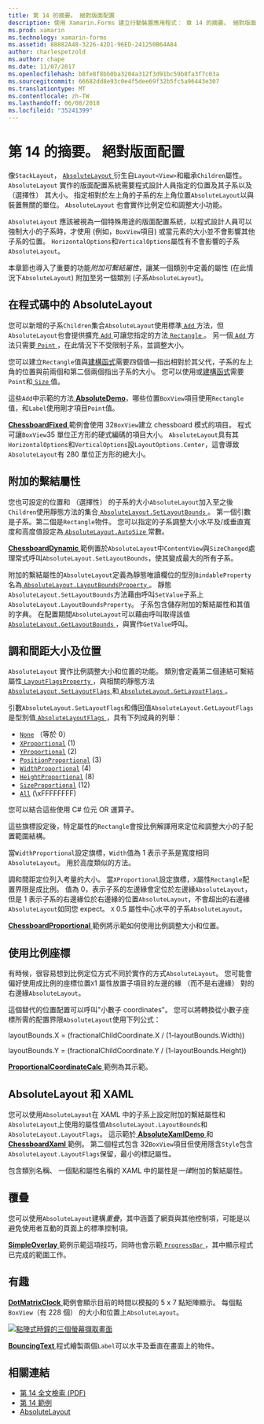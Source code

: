 ```yaml
---
title: 第 14 的摘要。 絕對版面配置
description: 使用 Xamarin.Forms 建立行動裝置應用程式： 章 14 的摘要。 絕對版面配置
ms.prod: xamarin
ms.technology: xamarin-forms
ms.assetid: 88882A48-3226-42D1-96ED-241250B64A84
author: charlespetzold
ms.author: chape
ms.date: 11/07/2017
ms.openlocfilehash: b8fe8f8bb0ba3204a312f3d91bc59b8fa3f7c03a
ms.sourcegitcommit: 66682dd8e93c0e4f5dee69f32b5fc5a96443e307
ms.translationtype: MT
ms.contentlocale: zh-TW
ms.lasthandoff: 06/08/2018
ms.locfileid: "35241399"
---
```

# <a name="summary-of-chapter-14-absolute-layout"></a>第 14 的摘要。 絕對版面配置

像`StackLayout`， [ `AbsoluteLayout` ](https://developer.xamarin.com/api/type/Xamarin.Forms.AbsoluteLayout/)衍生自`Layout<View>`和繼承`Children`屬性。 `AbsoluteLayout` 實作的版面配置系統需要程式設計人員指定的位置及其子系以及 （選擇性） 其大小。 指定相對於左上角的子系的左上角位置`AbsoluteLayout`以與裝置無關的單位。 `AbsoluteLayout` 也會實作比例定位和調整大小功能。

`AbsoluteLayout` 應該被視為一個特殊用途的版面配置系統，以程式設計人員可以強制大小的子系時，才使用 (例如，`BoxView`項目) 或當元素的大小並不會影響其他子系的位置。 `HorizontalOptions`和`VerticalOptions`屬性有不會影響的子系`AbsoluteLayout`。

本章節也導入了重要的功能*附加可繫結屬性*，讓某一個類別中定義的屬性 (在此情況下`AbsoluteLayout`) 附加至另一個類別 (子系`AbsoluteLayout`)。

## <a name="absolutelayout-in-code"></a>在程式碼中的 AbsoluteLayout

您可以新增的子系`Children`集合`AbsoluteLayout`使用標準[ `Add` ](https://developer.xamarin.com/api/member/System.Collections.Generic.ICollection%3CT%3E.Add/p/T/)方法，但`AbsoluteLayout`也會提供擴充[ `Add` ](https://developer.xamarin.com/api/member/Xamarin.Forms.AbsoluteLayout+IAbsoluteList%3CT%3E.Add/p/Xamarin.Forms.View/Xamarin.Forms.Rectangle/Xamarin.Forms.AbsoluteLayoutFlags/)可讓您指定的方法[ `Rectangle` ](https://developer.xamarin.com/api/type/Xamarin.Forms.Rectangle/)。 另一個[ `Add` ](https://developer.xamarin.com/api/member/Xamarin.Forms.AbsoluteLayout+IAbsoluteList%3CT%3E.Add/p/Xamarin.Forms.View/Xamarin.Forms.Point/)方法只需要[ `Point` ](https://developer.xamarin.com/api/type/Xamarin.Forms.Point/)，在此情況下不受限制子系，並調整大小。

您可以建立`Rectangle`值與[建構函式](https://developer.xamarin.com/api/constructor/Xamarin.Forms.Rectangle.Rectangle/p/System.Double/System.Double/System.Double/System.Double/)需要四個值&mdash;指出相對於其父代，子系的左上角的位置與前兩個和第二個兩個指出子系的大小。 您可以使用或[建構函式](https://developer.xamarin.com/api/constructor/Xamarin.Forms.Rectangle.Rectangle/p/Xamarin.Forms.Point/Xamarin.Forms.Size/)需要`Point`和[ `Size` ](https://developer.xamarin.com/api/type/Xamarin.Forms.Size/)值。

這些`Add`中示範的方法[ **AbsoluteDemo**](https://github.com/xamarin/xamarin-forms-book-samples/tree/master/Chapter14/AbsoluteDemo)，哪些位置`BoxView`項目使用`Rectangle`值，和`Label`使用剛才項目`Point`值。

[ **ChessboardFixed** ](https://github.com/xamarin/xamarin-forms-book-samples/tree/master/Chapter14/ChessboardFixed)範例會使用 32`BoxView`建立 chessboard 模式的項目。 程式可讓`BoxView`35 單位正方形的硬式編碼的項目大小。 `AbsoluteLayout`具有其`HorizontalOptions`和`VerticalOptions`設`LayoutOptions.Center`，這會導致`AbsoluteLayout`有 280 單位正方形的總大小。

## <a name="attached-bindable-properties"></a>附加的繫結屬性

您也可設定的位置和 （選擇性） 的子系的大小`AbsoluteLayout`加入至之後`Children`使用靜態方法的集合[ `AbsoluteLayout.SetLayoutBounds` ](https://developer.xamarin.com/api/member/Xamarin.Forms.AbsoluteLayout.SetLayoutBounds/p/Xamarin.Forms.BindableObject/Xamarin.Forms.Rectangle/)。 第一個引數是子系。第二個是`Rectangle`物件。 您可以指定的子系調整大小水平及/或垂直寬度和高度值設定為[ `AbsoluteLayout.AutoSize` ](https://developer.xamarin.com/api/property/Xamarin.Forms.AbsoluteLayout.AutoSize/)常數。

[ **ChessboardDynamic** ](https://github.com/xamarin/xamarin-forms-book-samples/tree/master/Chapter14/ChessboardDynamic)範例置於`AbsoluteLayout`中`ContentView`與`SizeChanged`處理常式呼叫`AbsoluteLayout.SetLayoutBounds`，使其變成最大的所有子系。  

附加的繫結屬性的`AbsoluteLayout`定義為靜態唯讀欄位的型別`BindableProperty`名為[ `AbsoluteLayout.LayoutBoundsProperty` ](https://developer.xamarin.com/api/field/Xamarin.Forms.AbsoluteLayout.LayoutBoundsProperty/)。 靜態`AbsoluteLayout.SetLayoutBounds`方法藉由呼叫`SetValue`子系上`AbsoluteLayout.LayoutBoundsProperty`。 子系包含儲存附加的繫結屬性和其值的字典。 在配置期間`AbsoluteLayout`可以藉由呼叫取得該值[ `AbsoluteLayout.GetLayoutBounds` ](https://developer.xamarin.com/api/member/Xamarin.Forms.AbsoluteLayout.GetLayoutBounds/p/Xamarin.Forms.BindableObject/)，與實作`GetValue`呼叫。

## <a name="proportional-sizing-and-positioning"></a>調和間距大小及位置

`AbsoluteLayout` 實作比例調整大小和位置的功能。 類別會定義第二個連結可繫結屬性[ `LayoutFlagsProperty` ](https://developer.xamarin.com/api/field/Xamarin.Forms.AbsoluteLayout.LayoutFlagsProperty/)，與相關的靜態方法[ `AbsoluteLayout.SetLayoutFlags` ](https://developer.xamarin.com/api/member/Xamarin.Forms.AbsoluteLayout.SetLayoutFlags/p/Xamarin.Forms.BindableObject/Xamarin.Forms.AbsoluteLayoutFlags/)和[ `AbsoluteLayout.GetLayoutFlags` ](https://developer.xamarin.com/api/member/Xamarin.Forms.AbsoluteLayout.GetLayoutFlags/p/Xamarin.Forms.BindableObject/)。

引數`AbsoluteLayout.SetLayoutFlags`和傳回值`AbsoluteLayout.GetLayoutFlags`是型別值[ `AbsoluteLayoutFlags` ](https://developer.xamarin.com/api/type/Xamarin.Forms.AbsoluteLayoutFlags/)，具有下列成員的列舉：

- [`None`](https://developer.xamarin.com/api/field/Xamarin.Forms.AbsoluteLayoutFlags.None/) （等於 0）
- [`XProportional`](https://developer.xamarin.com/api/field/Xamarin.Forms.AbsoluteLayoutFlags.XProportional/) (1)
- [`YProportional`](https://developer.xamarin.com/api/field/Xamarin.Forms.AbsoluteLayoutFlags.YProportional/) (2)
- [`PositionProportional`](https://developer.xamarin.com/api/field/Xamarin.Forms.AbsoluteLayoutFlags.PositionProportional/) (3)
- [`WidthProportional`](https://developer.xamarin.com/api/field/Xamarin.Forms.AbsoluteLayoutFlags.WidthProportional/) (4)
- [`HeightProportional`](https://developer.xamarin.com/api/field/Xamarin.Forms.AbsoluteLayoutFlags.HeightProportional/) (8)
- [`SizeProportional`](https://developer.xamarin.com/api/field/Xamarin.Forms.AbsoluteLayoutFlags.SizeProportional/) (12)
- [`All`](https://developer.xamarin.com/api/field/Xamarin.Forms.AbsoluteLayoutFlags.All/) (\xFFFFFFFF)

您可以結合這些使用 C# 位元 OR 運算子。

這些旗標設定後，特定屬性的`Rectangle`會按比例解譯用來定位和調整大小的子配置範圍結構。

當`WidthProportional`設定旗標，`Width`值為 1 表示子系是寬度相同`AbsoluteLayout`。 用於高度類似的方法。

調和間距定位列入考量的大小。 當`XProportional`設定旗標，`X`屬性`Rectangle`配置界限是成比例。 值為 0，表示子系的左邊緣會定位於左邊緣`AbsoluteLayout`，但是 1 表示子系的右邊緣位於右邊緣的位置`AbsoluteLayout`，不會超出的右邊緣`AbsoluteLayout`如同您 expect。 `X` 0.5 屬性中心水平的子系`AbsoluteLayout`。

[ **ChessboardProportional** ](https://github.com/xamarin/xamarin-forms-book-samples/tree/master/Chapter14/ChessboardProportional)範例將示範如何使用比例調整大小和位置。

## <a name="working-with-proportional-coordinates"></a>使用比例座標

有時候，很容易想到比例定位方式不同於實作的方式`AbsoluteLayout`。 您可能會偏好使用成比例的座標位置`X`1 屬性放置子項目的左邊的緣 （而不是右邊緣） 對的右邊緣`AbsoluteLayout`。

這個替代的位置配置可以呼叫"小數子 coordinates"。 您可以將轉換從小數子座標所需的配置界限`AbsoluteLayout`使用下列公式：

layoutBounds.X = (fractionalChildCoordinate.X / (1-layoutBounds.Width))

layoutBounds.Y = (fractionalChildCoordinate.Y / (1-layoutBounds.Height))

[ **ProportionalCoordinateCalc** ](https://github.com/xamarin/xamarin-forms-book-samples/tree/master/Chapter14/PropCoordCalc)範例為其示範。

## <a name="absolutelayout-and-xaml"></a>AbsoluteLayout 和 XAML

您可以使用`AbsoluteLayout`在 XAML 中的子系上設定附加的繫結屬性和`AbsoluteLayout`上使用的屬性值`AbsoluteLayout.LayoutBounds`和`AbsoluteLayout.LayoutFlags`。 這示範於[ **AbsoluteXamlDemo** ](https://github.com/xamarin/xamarin-forms-book-samples/tree/master/Chapter14/AbsoluteXamlDemo)和[ **ChessboardXaml** ](https://github.com/xamarin/xamarin-forms-book-samples/tree/master/Chapter14/ChessboardXaml)範例。 第二個程式包含 32`BoxView`項目但使用隱含`Style`包含`AbsoluteLayout.LayoutFlags`保留，最小的標記屬性。

包含類別名稱、 一個點和屬性名稱的 XAML 中的屬性是*一律*附加的繫結屬性。

## <a name="overlays"></a>覆疊

您可以使用`AbsoluteLayout`建構*重疊*，其中涵蓋了網頁與其他控制項，可能是以避免使用者互動的頁面上的標準控制項。

[ **SimpleOverlay** ](https://github.com/xamarin/xamarin-forms-book-samples/tree/master/Chapter14/SimpleOverlay)範例示範這項技巧，同時也會示範[ `ProgressBar` ](https://developer.xamarin.com/api/type/Xamarin.Forms.ProgressBar/)，其中顯示程式已完成的範圍工作。

## <a name="some-fun"></a>有趣

[ **DotMatrixClock** ](https://github.com/xamarin/xamarin-forms-book-samples/tree/master/Chapter14/DotMatrixClock)範例會顯示目前的時間以模擬的 5 x 7 點矩陣顯示。 每個點`BoxView`（有 228 個） 的大小和位置上`AbsoluteLayout`。

[![點陣式時鐘的三個螢幕擷取畫面](images/ch14fg08-small.png "點陣式時鐘")](images/ch14fg08-large.png#lightbox "點陣式時鐘")

[ **BouncingText** ](https://github.com/xamarin/xamarin-forms-book-samples/tree/master/Chapter14/BouncingText)程式繪製兩個`Label`可以水平及垂直在畫面上的物件。



## <a name="related-links"></a>相關連結

- [第 14 全文檢索 (PDF)](https://download.xamarin.com/developer/xamarin-forms-book/XamarinFormsBook-Ch14-Apr2016.pdf)
- [第 14 範例](https://github.com/xamarin/xamarin-forms-book-samples/tree/master/Chapter14)
- [AbsoluteLayout](~/xamarin-forms/user-interface/layouts/absolute-layout.md)
